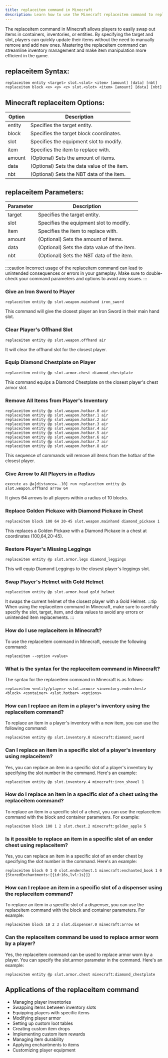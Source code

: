 ```yaml
---
title: replaceitem command in Minecraft
description: Learn how to use the Minecraft replaceitem command to replace items in containers, inventories, or entities effortlessly.
---
```


The replaceitem command in Minecraft allows players to easily swap out items in containers, inventories, or entities. By specifying the target and slot, players can quickly update their items without the need to manually remove and add new ones. Mastering the replaceitem command can streamline inventory management and make item manipulation more efficient in the game.

## replaceitem Syntax:
```console
replaceitem entity <target> slot.<slot> <item> [amount] [data] [nbt]
replaceitem block <x> <y> <z> slot.<slot> <item> [amount] [data] [nbt]
```

## Minecraft replaceitem Options:
| Option | Description                            |
|--------|----------------------------------------|
| entity | Specifies the target entity.           |
| block  | Specifies the target block coordinates.|
| slot   | Specifies the equipment slot to modify.|
| item   | Specifies the item to replace with.     |
| amount | (Optional) Sets the amount of items.   |
| data   | (Optional) Sets the data value of the item.   |
| nbt    | (Optional) Sets the NBT data of the item.     |

## replaceitem Parameters:
| Parameter | Description                      |
|-----------|----------------------------------|
| target    | Specifies the target entity.     |
| slot      | Specifies the equipment slot to modify. |
| item      | Specifies the item to replace with.      |
| amount    | (Optional) Sets the amount of items.     |
| data      | (Optional) Sets the data value of the item.|
| nbt       | (Optional) Sets the NBT data of the item.  |

:::caution
Incorrect usage of the replaceitem command can lead to unintended consequences or errors in your gameplay. Make sure to double-check your command parameters and options to avoid any issues.
:::
### Give an Iron Sword to Player
```console
replaceitem entity @p slot.weapon.mainhand iron_sword
```
This command will give the closest player an Iron Sword in their main hand slot.

### Clear Player's Offhand Slot
```console
replaceitem entity @p slot.weapon.offhand air
```
It will clear the offhand slot for the closest player.

### Equip Diamond Chestplate on Player
```console
replaceitem entity @p slot.armor.chest diamond_chestplate
```
This command equips a Diamond Chestplate on the closest player's chest armor slot.

### Remove All Items from Player's Inventory
```console
replaceitem entity @p slot.weapon.hotbar.0 air
replaceitem entity @p slot.weapon.hotbar.1 air
replaceitem entity @p slot.weapon.hotbar.2 air
replaceitem entity @p slot.weapon.hotbar.3 air
replaceitem entity @p slot.weapon.hotbar.4 air
replaceitem entity @p slot.weapon.hotbar.5 air
replaceitem entity @p slot.weapon.hotbar.6 air
replaceitem entity @p slot.weapon.hotbar.7 air
replaceitem entity @p slot.weapon.hotbar.8 air
```
This sequence of commands will remove all items from the hotbar of the closest player.

### Give Arrow to All Players in a Radius
```console
execute as @a[distance=..10] run replaceitem entity @s slot.weapon.offhand arrow 64
```
It gives 64 arrows to all players within a radius of 10 blocks.

### Replace Golden Pickaxe with Diamond Pickaxe in Chest
```console
replaceitem block 100 64 20-45 slot.weapon.mainhand diamond_pickaxe 1
```
This replaces a Golden Pickaxe with a Diamond Pickaxe in a chest at coordinates (100,64,20-45).

### Restore Player's Missing Leggings
```console
replaceitem entity @p slot.armor.legs diamond_leggings
```
This will equip Diamond Leggings to the closest player's leggings slot.

### Swap Player's Helmet with Gold Helmet
```console
replaceitem entity @p slot.armor.head gold_helmet
```
It swaps the current helmet of the closest player with a Gold Helmet.
:::tip
When using the replaceitem command in Minecraft, make sure to carefully specify the slot, target, item, and data values to avoid any errors or unintended item replacements.
:::

### How do I use replaceitem in Minecraft?
To use the replaceitem command in Minecraft, execute the following command:
```console
replaceitem --option <value>
```

### What is the syntax for the replaceitem command in Minecraft?
The syntax for the replaceitem command in Minecraft is as follows:
```console
replaceitem <entity/player> <slot.armor> <inventory.enderchest> <block> <container> <slot.hotbar> <options>
```

### How can I replace an item in a player's inventory using the replaceitem command?
To replace an item in a player's inventory with a new item, you can use the following command:
```console
replaceitem entity @p slot.inventory.0 minecraft:diamond_sword
```

### Can I replace an item in a specific slot of a player's inventory using replaceitem?
Yes, you can replace an item in a specific slot of a player's inventory by specifying the slot number in the command. Here's an example:
```console
replaceitem entity @p slot.inventory.4 minecraft:iron_shovel 1
```

### How do I replace an item in a specific slot of a chest using the replaceitem command?
To replace an item in a specific slot of a chest, you can use the replaceitem command with the block and container parameters. For example:
```console
replaceitem block 100 1 2 slot.chest.2 minecraft:golden_apple 5
```

### Is it possible to replace an item in a specific slot of an ender chest using replaceitem?
Yes, you can replace an item in a specific slot of an ender chest by specifying the slot number in the command. Here's an example:
```console
replaceitem block 0 1 0 slot.enderchest.1 minecraft:enchanted_book 1 0 {StoredEnchantments:[{id:16s,lvl:1s}]}
```

### How can I replace an item in a specific slot of a dispenser using the replaceitem command?
To replace an item in a specific slot of a dispenser, you can use the replaceitem command with the block and container parameters. For example:
```console
replaceitem block 10 2 3 slot.dispenser.0 minecraft:arrow 64
```

### Can the replaceitem command be used to replace armor worn by a player?
Yes, the replaceitem command can be used to replace armor worn by a player. You can specify the slot.armor parameter in the command. Here's an example:
```console
replaceitem entity @p slot.armor.chest minecraft:diamond_chestplate
```

## Applications of the replaceitem command

- Managing player inventories 
- Swapping items between inventory slots 
- Equipping players with specific items 
- Modifying player armor 
- Setting up custom loot tables 
- Creating custom item drops 
- Implementing custom item rewards 
- Managing item durability 
- Applying enchantments to items 
- Customizing player equipment